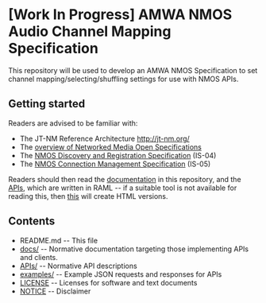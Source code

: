 # [Work In Progress] AMWA NMOS Audio Channel Mapping Specification

This repository will be used to develop an AMWA NMOS Specification to set channel mapping/selecting/shuffling settings for use with NMOS APIs.

## Getting started

Readers are advised to be familiar with:
*   The JT-NM Reference Architecture <http://jt-nm.org/>
*   The [overview of Networked Media Open Specifications](https://github.com/AMWA-TV/nmos)
*   The [NMOS Discovery and Registration Specification](https://github.com/AMWA-TV/nmos-discovery-registration) (IS-04)
*   The [NMOS Connection Management Specification](https://github.com/AMWA-TV/nmos-device-connection-management) (IS-05)

Readers should then read the [documentation](docs/) in this repository, and the [APIs](APIs/), which are written in RAML -- if a suitable tool is not available for reading this, then [this](APIs/generateHTML) will create HTML versions.

## Contents

*   README.md -- This file
*   [docs/](docs/) -- Normative documentation targeting those implementing APIs and clients.
*   [APIs/](APIs/) -- Normative API descriptions
*   [examples/](examples/) -- Example JSON requests and responses for APIs
*   [LICENSE](LICENSE) -- Licenses for software and text documents
*   [NOTICE](NOTICE) -- Disclaimer